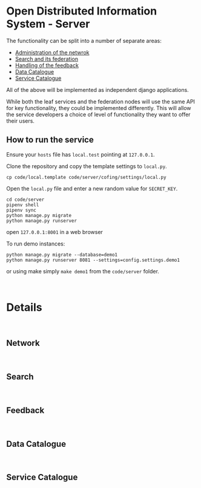# Open Distributed Information System - Server

The functionality can be split into a number of separate areas: 
* [Administration of the netwrok](#network)
* [Search and its federation](#search)
* [Handling of the feedback](#feedback) 
* [Data Catalogue](#data-catalogue)
* [Service Catalogue](#service-catalogue)

All of the above will be implemented as independent django applications.

While both the leaf services and the federation nodes will use the same API for 
key functionality, they could be implemented differently. 
This will allow the service developers a choice of level of functionality 
they want to offer their users. 

## How to run the service

Ensure your `hosts` file has `local.test` pointing at `127.0.0.1`.

Clone the repository and copy the template settings to `local.py`. 

```shell
cp code/local.template code/server/cofing/settings/local.py
```

Open the `local.py` file and enter a new random value for `SECRET_KEY`. 

```shell
cd code/server
pipenv shell
pipenv sync
python manage.py migrate
python manage.py runserver
```

open `127.0.0.1:8001` in a web browser

To run demo instances:
```
python manage.py migrate --database=demo1
python manage.py runserver 8081 --settings=config.settings.demo1
```
or using make simply `make demo1` from the `code/server` folder.

&nbsp;
# Details

&nbsp;
## Network

&nbsp;
## Search

&nbsp;
## Feedback

&nbsp;
## Data Catalogue

&nbsp;
## Service Catalogue
